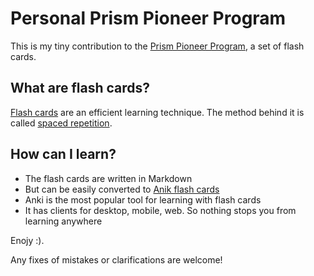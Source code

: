 
# Personal Prism Pioneer Program

This is my tiny contribution to the [Prism Pioneer Program](https://ppp.atalaprism.io/app), a set of flash cards.

## What are flash cards?

[Flash cards](https://en.wikipedia.org/wiki/Flashcard) are an efficient learning technique. The method behind it is called [spaced repetition](https://en.wikipedia.org/wiki/Spaced_repetition).


## How can I learn?

- The flash cards are written in Markdown
- But can be easily converted to [Anik flash cards](https://apps.ankiweb.net/)
- Anki is the most popular tool for learning with flash cards
- It has clients for desktop, mobile, web.
  So nothing stops you from learning anywhere


Enojy :).

Any fixes of mistakes or clarifications are welcome!
